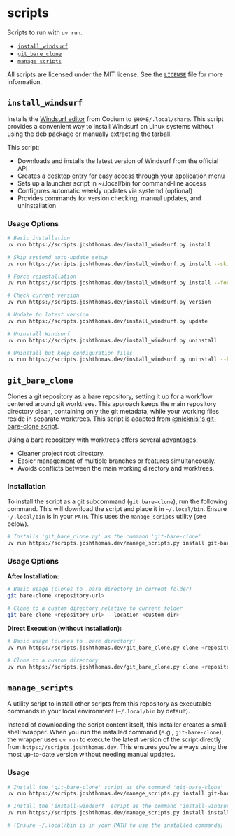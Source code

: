 # scripts

Scripts to run with `uv run`.

- [`install_windsurf`](#install_windsurf)
- [`git_bare_clone`](#git_bare_clone)
- [`manage_scripts`](#manage_scripts)

All scripts are licensed under the MIT license. See the [`LICENSE`](https://github.com/joshuadavidthomas/scripts/blob/main/LICENSE) file for more information.

## `install_windsurf`

Installs the [Windsurf editor](https://codeium.com/windsurf) from Codium to `$HOME/.local/share`. This script provides a convenient way to install Windsurf on Linux systems without using the deb package or manually extracting the tarball.

This script:

 - Downloads and installs the latest version of Windsurf from the official API
 - Creates a desktop entry for easy access through your application menu
 - Sets up a launcher script in ~/.local/bin for command-line access
 - Configures automatic weekly updates via systemd (optional)
 - Provides commands for version checking, manual updates, and uninstallation

### Usage Options

```bash
# Basic installation
uv run https://scripts.joshthomas.dev/install_windsurf.py install

# Skip systemd auto-update setup
uv run https://scripts.joshthomas.dev/install_windsurf.py install --skip-systemd

# Force reinstallation
uv run https://scripts.joshthomas.dev/install_windsurf.py install --force

# Check current version
uv run https://scripts.joshthomas.dev/install_windsurf.py version

# Update to latest version
uv run https://scripts.joshthomas.dev/install_windsurf.py update

# Uninstall Windsurf
uv run https://scripts.joshthomas.dev/install_windsurf.py uninstall

# Uninstall but keep configuration files
uv run https://scripts.joshthomas.dev/install_windsurf.py uninstall --keep-config
```

## `git_bare_clone`

Clones a git repository as a bare repository, setting it up for a workflow centered around git worktrees. This approach keeps the main repository directory clean, containing only the git metadata, while your working files reside in separate worktrees. This script is adapted from [@nicknisi's git-bare-clone script](https://github.com/nicknisi/dotfiles/blob/662ec5c2bcd4a5fdfb4305d99e70af8f301f1983/bin/git-bare-clone).

Using a bare repository with worktrees offers several advantages:

- Cleaner project root directory.
- Easier management of multiple branches or features simultaneously.
- Avoids conflicts between the main working directory and worktrees.

### Installation

To install the script as a git subcommand (`git bare-clone`), run the following command. This will download the script and place it in `~/.local/bin`. Ensure `~/.local/bin` is in your `PATH`.
This uses the `manage_scripts` utility (see below).
```bash
# Installs 'git_bare_clone.py' as the command 'git-bare-clone'
uv run https://scripts.joshthomas.dev/manage_scripts.py install git-bare-clone
```

### Usage Options

**After Installation:**

```bash
# Basic usage (clones to .bare directory in current folder)
git bare-clone <repository-url>

# Clone to a custom directory relative to current folder
git bare-clone <repository-url> --location <custom-dir>
```

**Direct Execution (without installation):**

```bash
# Basic usage (clones to .bare directory)
uv run https://scripts.joshthomas.dev/git_bare_clone.py clone <repository-url>

# Clone to a custom directory
uv run https://scripts.joshthomas.dev/git_bare_clone.py clone <repository-url> --location <custom-dir>
```

## `manage_scripts`

A utility script to install other scripts from this repository as executable commands in your local environment (`~/.local/bin` by default).

Instead of downloading the script content itself, this installer creates a small shell wrapper. When you run the installed command (e.g., `git-bare-clone`), the wrapper uses `uv run` to execute the latest version of the script directly from `https://scripts.joshthomas.dev`. This ensures you're always using the most up-to-date version without needing manual updates.

### Usage

```bash
# Install the 'git-bare-clone' script as the command 'git-bare-clone'
uv run https://scripts.joshthomas.dev/manage_scripts.py install git-bare-clone

# Install the 'install-windsurf' script as the command 'install-windsurf'
uv run https://scripts.joshthomas.dev/manage_scripts.py install install-windsurf

# (Ensure ~/.local/bin is in your PATH to use the installed commands)
```
